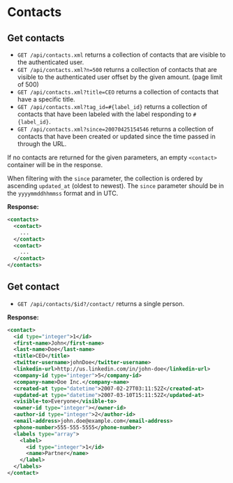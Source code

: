 Contacts
======

Get contacts
----------

* `GET /api/contacts.xml` returns a collection of contacts that are visible to the authenticated user.
* `GET /api/contacts.xml?n=500` returns a collection of contacts that are visible to the authenticated user offset by the given amount. (page limit of 500)
* `GET /api/contacts.xml?title=CEO` returns a collection of contacts that have a specific title.
* `GET /api/contacts.xml?tag_id=#{label_id}` returns a collection of contacts that have been labeled with the label responding to `#{label_id}`.
* `GET /api/contacts.xml?since=20070425154546` returns a collection of contacts that have been created or updated since the time passed in through the URL.

If no contacts are returned for the given parameters, an empty `<contact>` container will be in the response.

When filtering with the `since` parameter, the collection is ordered by ascending `updated_at` (oldest to newest). The `since` parameter should be in the `yyyymmddhhmmss` format and in UTC.

**Response:**

``` xml
<contacts>
  <contact>
    ...
  </contact>
  <contact>
    ...
  </contact>
</contacts>
```


Get contact
----------

* `GET /api/contacts/$id?/contact/` returns a single person.

**Response:**

``` xml
<contact>
  <id type="integer">1</id>
  <first-name>John</first-name>
  <last-name>Doe</last-name>
  <title>CEO</title>
  <twitter-username>johnDoe</twitter-username>
  <linkedin-url>http://us.linkedin.com/in/john-doe</linkedin-url>
  <company-id type="integer">5</company-id>
  <company-name>Doe Inc.</company-name>
  <created-at type="datetime">2007-02-27T03:11:52Z</created-at>
  <updated-at type="datetime">2007-03-10T15:11:52Z</updated-at>
  <visible-to>Everyone</visible-to>
  <owner-id type="integer"></owner-id>
  <author-id type="integer">2</author-id>
  <email-address>john.doe@example.com</email-address>
  <phone-number>555-555-5555</phone-number>
  <labels type="array">
    <label>
      <id type="integer">1</id>
      <name>Partner</name>
    </label>
  </labels>
</contact>
```
